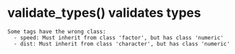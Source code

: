 # validate_types() validates types

    Some tags have the wrong class:
      - speed: Must inherit from class 'factor', but has class 'numeric'
      - dist: Must inherit from class 'character', but has class 'numeric'
    

